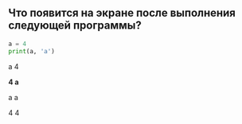 ## Что появится на экране после выполнения следующей программы?

```python
a = 4
print(a, 'a')
```

a 4

**4 a**

a a

4 4